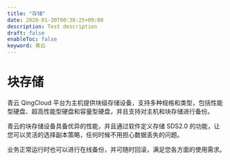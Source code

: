 ```yaml
---
title: "存储"
date: 2020-01-30T00:38:25+09:00
description: Test description
draft: false
enableToc: false
keyword: 青云
---
```


# 块存储

青云 QingCloud 平台为主机提供块级存储设备，支持多种规格和类型，包括性能型硬盘、超高性能型硬盘和容量型硬盘，并且支持对主机和块存储进行备份。

青云的块存储设备具备优异的性能，并且通过软件定义存储 SDS2.0 的功能，让您可以灵活的选择副本策略，任何时候不用担心数据丢失的问题。

业务正常运行时也可以进行在线备份，并可随时回滚，满足您各方面的使用需求。
